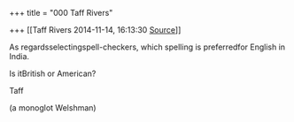 +++
title = "000 Taff Rivers"

+++
[[Taff Rivers	2014-11-14, 16:13:30 [Source](https://groups.google.com/g/samskrita/c/O5e-3bt0Afk)]]



  

 As regardsselectingspell-checkers, which spelling is preferredfor English in India.

  

Is itBritish or American?

  

 Taff

  

 (a monoglot Welshman)

  

  

  

  

